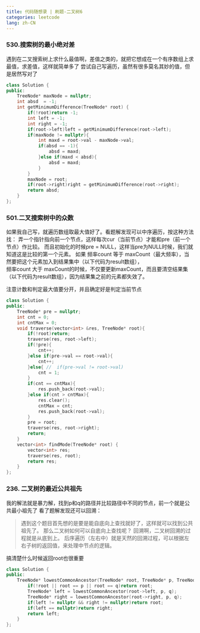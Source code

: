 ```yaml
---
title: 代码随想录 | 刷题-二叉树6
categories: leetcode
lang: zh-CN
---
```


### 530.搜索树的最小绝对差
遇到在二叉搜索树上求什么最值啊，差值之类的，就把它想成在一个有序数组上求最值，求差值，这样就简单多了
尝试自己写遍历，虽然有很多莫名其妙的值，但是居然写对了
```cpp
class Solution {
public:
    TreeNode* maxNode = nullptr;
    int absd  = -1;
    int getMinimumDifference(TreeNode* root) {
        if(!root)return -1;
        int left = -1;
        int right = -1;
        if(root->left)left = getMinimumDifference(root->left);
        if(maxNode != nullptr){
            int maxd = root->val - maxNode->val;
            if(absd == -1){
                absd = maxd;
            }else if(maxd < absd){
                absd = maxd;
            }
        }
        maxNode = root;
        if(root->right)right = getMinimumDifference(root->right);
        return absd;
    }
};
```

### 501.二叉搜索树中的众数
如果我自己写，就遍历数组取最大值好了。看题解发现可以中序遍历，按这种方法找：
弄一个指针指向前一个节点，这样每次cur（当前节点）才能和pre（前一个节点）作比较。
而且初始化的时候pre = NULL，这样当pre为NULL时候，我们就知道这是比较的第一个元素。
如果 频率count 等于 maxCount（最大频率），当然要把这个元素加入到结果集中（以下代码为result数组），  
频率count 大于 maxCount的时候，不仅要更新maxCount，而且要清空结果集（以下代码为result数组），因为结果集之前的元素都失效了。

注意计数和判定最大值要分开，并且确定好是判定当前节点
```cpp
class Solution {
public:
    TreeNode* pre = nullptr;
    int cnt = 0;
    int cntMax = 0;
    void traverse(vector<int> &res, TreeNode* root){
        if(!root)return;
        traverse(res, root->left);
        if(!pre){
            cnt++;
        }else if(pre->val == root->val){
            cnt++;
        }else{ //  if(pre->val != root->val)
            cnt = 1;
        }
        if(cnt == cntMax){
            res.push_back(root->val);
        }else if(cnt > cntMax){
            res.clear();
            cntMax = cnt;
            res.push_back(root->val);
        }
        pre = root;
        traverse(res, root->right);
        return;
    }
    vector<int> findMode(TreeNode* root) {
        vector<int> res;
        traverse(res, root);
        return res;
    }
};
```

### 236. 二叉树的最近公共祖先
我的解法就是暴力解，找到p和q的路径并比较路径中不同的节点，前一个就是公共最小祖先了
看了题解发现还可以回溯：

> 遇到这个题目首先想的是要是能自底向上查找就好了，这样就可以找到公共祖先了。
> 那么二叉树如何可以自底向上查找呢？
> 回溯啊，二叉树回溯的过程就是从底到上。
> 后序遍历（左右中）就是天然的回溯过程，可以根据左右子树的返回值，来处理中节点的逻辑。

搞清楚什么时候返回root也很重要
```cpp
class Solution {
public:
    TreeNode* lowestCommonAncestor(TreeNode* root, TreeNode* p, TreeNode* q) {
        if(!root || root == p || root == q)return root;
        TreeNode* left = lowestCommonAncestor(root->left, p, q);
        TreeNode* right = lowestCommonAncestor(root->right, p, q);
        if(left != nullptr && right != nullptr)return root;
        if(left == nullptr)return right;
        return left;
    }
};
```